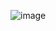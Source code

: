 ![image](https://github.com/Marindala/Manipulacion-DOM/assets/95050756/ccb6197b-a114-45f0-9e7b-7a323e18bc10)

<!-- me gusta para practicar código
 
https://codi.link/PGJ1dHRvbj5NZSBndXN0YTwvYnV0dG9uPg==%7CYnV0dG9uIHsNCiAgYmFja2dyb3VuZC1jb2xvcjogYXF1YTsNCiAgY3Vyc29yOiBwb2ludGVyOw0KICBhbGlnbi1pdGVtczogY2VudGVyOw0KICBmb250LXNpemU6IGxhcmdlcjsNCn0=%7CY29uc3QgYnV0dG9uID0gZG9jdW1lbnQucXVlcnlTZWxlY3RvcignYnV0dG9uJykNCg0KYnV0dG9uLmFkZEV2ZW50TGlzdGVuZXIoJ2NsaWNrJywgKQ==

-->
